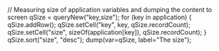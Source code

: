 <cfscript>
	// Measuring size of application variables and dumping the content to screen
	qSize = queryNew("key,size");
	for (key in application) {
		qSize.addRow();
		qSize.setCell("key", key, qSize.recordCount);
		qSize.setCell("size", sizeOf(application[key]), qSize.recordCount);
	}
	qSize.sort("size", "desc");
	dump(var=qSize, label="The size");
</cfscript>
